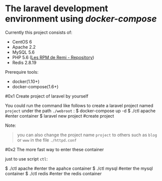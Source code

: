 # The laravel development environment using  *docker-compose*
Currently this project consists of:

- CentOS 6
- Apache 2.2
- MySQL 5.6
- PHP 5.6 ([Les RPM de Remi - Repository](http://rpms.famillecollet.com/))
- Redis 2.8.19

Prerequire tools:

- docker(1.10+)
- docker-compose(1.6+)


#0x1 Create project of laravel by yourself

You could run the command like follows to create a laravel project named `project` under the path `./webroot` :
   $ docker-compose up -d
   $ ./ctl apache #enter container
   $ laravel new project #create project

Note: 
> you can also change the project name `project` to others such as `blog` or `www` in the file `./httpd.conf`

#0x2 The more fast way to enter these container

just to use script `ctl`:

   $ ./ctl apache  #enter the apahce container
   $ ./ctl mysql   #enter the mysql  container
   $ ./ctl redis   #enter the redis container

